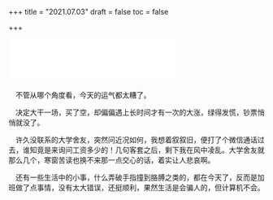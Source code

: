 +++
title = "2021.07.03"
draft = false
toc = false

+++


<div class="music-box">
    <iframe frameborder="no" border="0" marginwidth="0" marginheight="0" width=330 height=86 src="//music.163.com/outchain/player?type=2&id=17734910&auto=0&height=66"></iframe>
</div>


&emsp;不管从哪个角度看，今天的运气都太糟了。

&emsp;决定大干一场，买了空，却偏偏遇上长时间才有一次的大涨，绿得发慌，钞票悄悄就没了。

&emsp;许久没联系的大学舍友，突然问近况如何，我想着叙叙旧，便打了个微信通话过去，谁知竟是来询问工资多少的！几句客套之后，剩下我在风中凌乱。大学舍友就那么几个，寒窗苦读也换不来那一点交心的话，着实让人悲哀啊。

&emsp;还有一些生活中的小事，什么弄破手指撞到胳膊之类的，都在今天了，反而是加班做了点事情，没有太大错误，还挺顺利，果然生活是会骗人的，但计算机不会。


